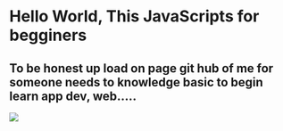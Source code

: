 <h1>Hello World, This JavaScripts for begginers</h1>
<h2>To be honest up load on page git hub of me for someone needs to knowledge basic to begin learn app dev, web.....</h2>
<img src="![Uploading image.png…]()

">
